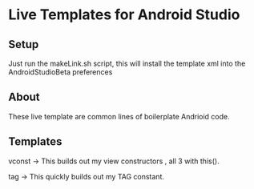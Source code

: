 Live Templates for Android Studio
=============

## Setup ##
Just run the makeLink.sh script, this will install the template xml into the AndroidStudioBeta preferences

## About ##
These live template are common lines of boilerplate Andrioid code.

## Templates ##

vconst -> This builds out my view constructors , all 3 with this().

tag -> This quickly builds out my TAG constant.


